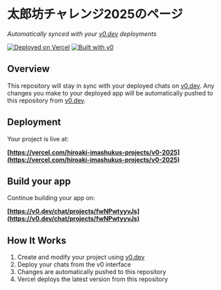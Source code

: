 # 太郎坊チャレンジ2025のページ

*Automatically synced with your [v0.dev](https://v0.dev) deployments*

[![Deployed on Vercel](https://img.shields.io/badge/Deployed%20on-Vercel-black?style=for-the-badge&logo=vercel)](https://vercel.com/hiroaki-imashukus-projects/v0-2025)
[![Built with v0](https://img.shields.io/badge/Built%20with-v0.dev-black?style=for-the-badge)](https://v0.dev/chat/projects/fwNPwtyyvJs)

## Overview

This repository will stay in sync with your deployed chats on [v0.dev](https://v0.dev).
Any changes you make to your deployed app will be automatically pushed to this repository from [v0.dev](https://v0.dev).

## Deployment

Your project is live at:

**[https://vercel.com/hiroaki-imashukus-projects/v0-2025](https://vercel.com/hiroaki-imashukus-projects/v0-2025)**

## Build your app

Continue building your app on:

**[https://v0.dev/chat/projects/fwNPwtyyvJs](https://v0.dev/chat/projects/fwNPwtyyvJs)**

## How It Works

1. Create and modify your project using [v0.dev](https://v0.dev)
2. Deploy your chats from the v0 interface
3. Changes are automatically pushed to this repository
4. Vercel deploys the latest version from this repository
